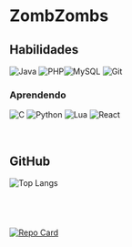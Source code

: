 # ZombZombs

## Habilidades
![Java](https://img.shields.io/badge/java-%23ED8B00.svg?style=for-the-badge&logo=openjdk&logoColor=white)   ![PHP](https://img.shields.io/badge/PHP-777BB4?style=for-the-badge&logo=php&logoColor=white)![MySQL](https://img.shields.io/badge/MySQL-00000F?style=for-the-badge&logo=mysql&logoColor=white)
 ![Git](https://img.shields.io/badge/GIT-E44C30?style=for-the-badge&logo=git&logoColor=white) 
### Aprendendo
 ![C](https://img.shields.io/badge/C-00599C?style=for-the-badge&logo=c&logoColor=white)  ![Python](https://img.shields.io/badge/python-3670A0?style=for-the-badge&logo=python&logoColor=ffdd54) 
  ![Lua](https://img.shields.io/badge/Lua-2C2D72?style=for-the-badge&logo=lua&logoColor=white)
   ![React](https://img.shields.io/badge/React-20232A?style=for-the-badge&logo=react&logoColor=61DAFB) 

<br>

## GitHub 
![Top Langs](https://github-readme-stats-git-masterrstaa-rickstaa.vercel.app/api/top-langs/?username=rickrocca&bg_color=301934&border_color=51414F&title_color=BF40BF&text_color=FFF)


# 
<br>

[![Repo Card](https://github-readme-stats.vercel.app/api/pin/?username=rickrocca&repo=Quarto-Branco&bg_color=301934&border_color=51414f&show_icons=true&icon_color=51414f&title_color=BF40BF&text_color=FFF)](https://github.com/rickrocca/Quarto-Branco)
